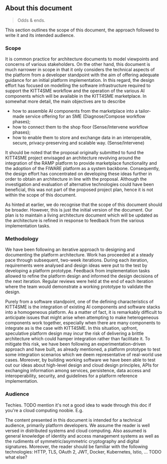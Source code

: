About this document
-------------------
> Odds & ends.

This section outlines the scope of this document, the approach followed
to write it and its intended audience.


### Scope

It is common practice for architecture documents to model viewpoints
and concerns of various stakeholders. On the other hand, this document
is much narrower in scope in that it only considers the technical aspects
of the platform from a developer standpoint with the aim of offering
adequate guidance for an initial platform implementation. In this regard,
the design effort has focused on modelling the software infrastructure
required to support the KITT4SME workflow and the operation of the
various AI components which will be available in the KITT4SME marketplace.
In somewhat more detail, the main objectives are to describe

* how to assemble AI components from the marketplace into a tailor-made
  service offering for an SME (Diagnose/Compose workflow phases);
* how to connect them to the shop floor (Sense/Intervene workflow phases);
* how to enable them to store and exchange data in an interoperable,
  secure, privacy-preserving and scalable way. (Sense/Intervene)

It should be noted that the proposal originally submitted to fund the
KITT4SME project envisaged an architecture revolving around the integration
of the RAMP platform to provide marketplace functionality and the adoption
of the FIWARE platform as a system backbone. Consequently, the design
effort has concentrated on developing these ideas further in order to
obtain an architecture in line with the proposal. Although the investigation
and evaluation of alternative technologies could have been beneficial,
this was not part of the proposed project plan, hence it is not within
the scope of this document.

As hinted at earlier, we do recognise that the scope of this document
should be broader. However, this is just the initial version of the
document. Our plan is to maintain a living architecture document which
will be updated as the architecture is refined in response to feedback
from the various implementation tasks.


### Methodology

We have been following an iterative approach to designing and documenting
the platform architecture. Work has proceeded at a steady pace through
subsequent, two-week iterations. During each iteration, requirements were
analysed and design ideas were put to the test by developing a platform
prototype. Feedback from implementation tasks allowed to refine the platform
design and informed the design decisions of the next iteration. Regular
reviews were held at the end of each iteration where the team would
demonstrate a working prototype to validate the design.

Purely from a software standpoint, one of the defining characteristics
of KITT4SME is the integration of existing AI components and software
stacks into a homogeneous platform. As a matter of fact, it is remarkably
difficult to anticipate issues that might arise when attempting to make
heterogeneous components work together, especially when there are many
components to integrate as is the case with KITT4SME. In this situation,
upfront, speculative platform design may incur the risk of delivering
a brittle architecture which could hamper integration rather than facilitate
it. To mitigate this risk, we have been following an experimentation-driven
approach and have built, as already mentioned, a platform prototype to
test some integration scenarios which we deem representative of real-world
use cases. Moreover, by building working software we have been able to
test out our ideas about high-level design and cloud design principles,
APIs for exchanging information among services, persistence, data access
and interoperability, security, and guidelines for a platform reference
implementation.


### Audience
Techies.
TODO mention it's not a good idea to wade through this doc if you're
a cloud computing noobie. E.g.

The content presented in this document is intended for a technical
audience, primarily platform developers. We assume the reader is well
versed in distributed systems and cloud computing. Also assumed is
general knowledge of identity and access management systems as well
as the rudiments of symmetric/asymmetric cryptography and digital
signatures. Moreover, the reader should be familiar with the following
technologies: HTTP, TLS, OAuth 2, JWT, Docker, Kubernetes, Istio, ...
TODO what else?
